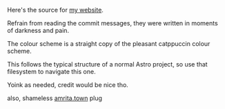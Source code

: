 Here's the source for [my website](https://adithyanair.com).

Refrain from reading the commit messages, they were written in moments of darkness and pain.

The colour scheme is a straight copy of the pleasant catppuccin colour scheme.

This follows the typical structure of a normal Astro project, so use that filesystem to navigate this one. 

Yoink as needed, credit would be nice tho.

also, shameless [amrita.town](https://amrita.town) plug
